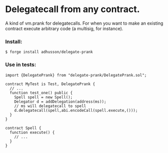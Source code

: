 # Delegatecall from any contract. 

A kind of vm.prank for delegatecalls. For when you want to make an existing contract execute arbitrary code (a multisig, for instance).

### Install:

```
$ forge install adhusson/delegate-prank
```

### Use in tests:

```solidity
import {DelegatePrank} from "delegate-prank/DelegatePrank.sol";

contract MyTest is Test, DelegatePrank {
  // ...
  function test_one() public {
    Spell spell = new Spell();
    Delegator d = addDelegation(address(ms));
    // ms will delegatecall to spell 
    d.delegatecall(spell,abi.encodeCall(spell.execute,()));
  }
}

contract Spell {
  function execute() {
    // ...
  }
}
```
